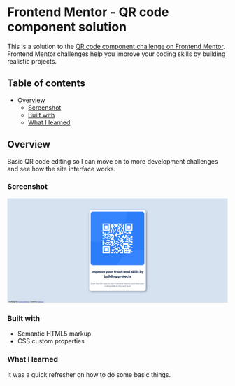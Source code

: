 # Frontend Mentor - QR code component solution

This is a solution to the [QR code component challenge on Frontend Mentor](https://www.frontendmentor.io/challenges/qr-code-component-iux_sIO_H). Frontend Mentor challenges help you improve your coding skills by building realistic projects.

## Table of contents

- [Overview](#overview)
  - [Screenshot](#screenshot)
  - [Built with](#built-with)
  - [What I learned](#what-i-learned)

## Overview

Basic QR code editing so I can move on to more development challenges and see how the site interface works.

### Screenshot

![](./images/screenshot.png)

### Built with

- Semantic HTML5 markup
- CSS custom properties

### What I learned

It was a quick refresher on how to do some basic things.
